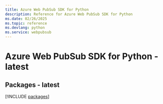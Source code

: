 ```yaml
---
title: Azure Web PubSub SDK for Python
description: Reference for Azure Web PubSub SDK for Python
ms.date: 02/26/2025
ms.topic: reference
ms.devlang: python
ms.service: webpubsub
---
```

# Azure Web PubSub SDK for Python - latest
## Packages - latest
[!INCLUDE [packages](web-pubsub-index.md)]